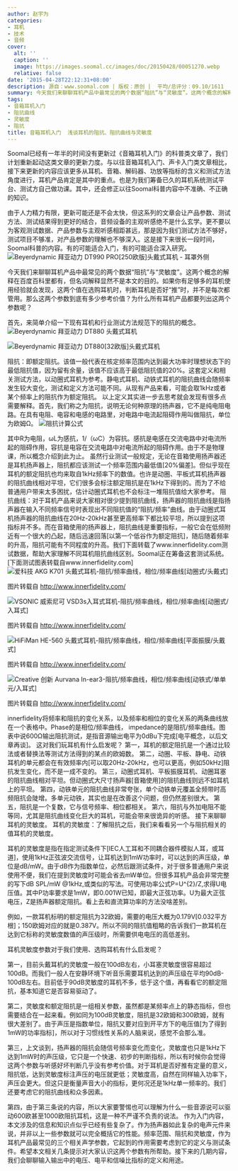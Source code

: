 ```yaml
---
author: 赵宇为
categories:
- 耳机
- 技术
- 音频
cover:
  alt: ''
  caption: ''
  image: https://images.soomal.cc/images/doc/20150428/00051270.webp
  relative: false
date: '2015-04-28T22:12:31+08:00'
description: 源自：www.soomal.com | 版权：原创 |  平均/总评分：09.10/1611
summary: 今天我们来聊聊耳机产品中最常见的两个数据“阻抗”与“灵敏度”。这两个概念的解释在百度百科里都有，但名词解释显然不是本文的目的。阻抗大小与灵敏度高低被认为是判断耳机是否好“推”的重要指标，但也会发现并不是每次都对应的上？
tags:
- 音箱耳机入门
- 阻抗曲线
- 灵敏度
- 阻抗
title: 音箱耳机入门  浅谈耳机的阻抗、阻抗曲线与灵敏度
---
```


Soomal已经有一年半的时间没有更新过《音箱耳机入门》的科普类文章了，我们计划重新起动这类文章的更新力度。与以往音箱耳机入门、声卡入门类文章相比，接下来更新的内容应该更多从耳机、音箱、解码器、功放等指标的含义和测试方法角度进行，耳机产品肯定是其中的重点。也是为我们筹备已久的耳机系统测试平台、测试方自己做功课。其中，还会修正以往Soomal科普内容中不准确、不正确的知识。

由于人力精力有限，更新可能还是不会太快，但这系列的文章会让产品参数、测试方法、测试结果得到更好的结合，音频设备的主观听感绝不是什么玄学。更不要以为客观测试数据、产品参数与主观听感相距甚远，那是因为我们测试方法不够好，测试项目不够准，对产品参数的理解也不够深入。这是接下来很长一段时间，Soomal科普的内容。有的可能适合入门，有的可能适合深入研究。
![Beyerdynamic 拜亚动力 DT990 PRO[250欧版]头戴式耳机 - 耳罩外侧](https://images.soomal.cc/images/doc/20120103/00015915.webp)




今天我们来聊聊耳机产品中最常见的两个数据“阻抗”与“灵敏度”。这两个概念的解释在百度百科里都有，但名词解释显然不是本文的目的。如果你有足够多的耳机使用经验就会发现，这两个值在选购耳机时，判断耳机是否好“推”时，并不是每次都管用。那么这两个参数到底有多少参考价值？为什么所有耳机产品都要列出这两个参数呢？

首先，来简单介绍一下现有耳机和行业测试方法规范下的阻抗的概念。
![Beyerdynamic 拜亚动力 DT880 头戴式耳机](https://images.soomal.cc/images/doc/20100831/00006991_01.webp)




![Beyerdynamic 拜亚动力 DT880[32欧版]头戴式耳机](https://images.soomal.cc/images/doc/20110108/00009050_01.webp)




阻抗：即额定阻抗。该值一般代表在核定频率范围内达到最大功率时理想状态下的最低阻抗值，因为留有余量，该值不应该高于最低阻抗值的20%。这套定义和相关测试方法，以动圈式耳机为参考。静电式耳机、动铁式耳机的阻抗曲线会随频率发生较大变化，测试和定义方法可能不同。从现有产品来看，可能会取1kHz或者某个频率上的阻抗作为额定阻抗。
以上定义其实进一步去思考就会发现有很多点需要解释。首先，我们称之为阻抗，说明无论何种原理的扬声器，它不是纯电阻电路。在具有电阻、电容和电感的电路里，对电路中电流起阻碍作用叫做阻抗，单位为欧姆Ω。
![阻抗计算公式](https://images.soomal.cc/images/doc/20150428/00051271.webp)




其中R为电阻，ωL为感抗，1/（ωC）为容抗。感抗是电感在交流电路中对电流所起的阻碍作用，容抗是电容在交流电路中对电流所起的阻碍作用。由于不是物理课，所以概念介绍到此为止。
虽然行业测试一般规定，无论在音箱使用扬声器还是耳机扬声器上，阻抗都应该测试一个频率范围内最低值[20%偏差]。但似乎现在耳机的额定阻抗也均来取自1kHz频率下的数值。也许是动圈、平板式耳机扬声器的阻抗曲线相对平坦，它们很多会标注额定阻抗是在1kHz下得到的。而为了不给普通用户带来太多困扰，估计动圈式耳机也不会标注一堆阻抗值给大家参考。
阻抗曲线：对于耳机产品来说大家相对很少提到阻抗曲线，扬声器的阻抗曲线是指扬声器在输入不同频率信号时表现出不同阻抗值的“阻抗/频率”曲线。由于动圈式耳机扬声器的阻抗曲线在20Hz-20kHz甚至更高频率下都比较平坦，所以提到这项指标并不多。而在音箱使用的扬声器上，阻抗曲线是重要指标，一般它会在低频附近有一个很大的凸起，随后迅速回落[以第一个低谷作为额定阻抗]，随后随着频率的升高，阻抗可能有不同程度的升高。我们下面转载了www.innerfidelity.com测试数据，帮助大家理解不同耳机阻抗曲线区别。Soomal正在筹备这套测试系统。[下面测试图表转载自www.innerfidelity.com]
![爱科技 AKG K701 头戴式耳机-阻抗/频率曲线，相位/频率曲线[动圈式/头戴式]](https://images.soomal.cc/images/doc/20150428/00051266_01.webp)

图片转载自 http://www.innerfidelity.com/


![VSONIC 威索尼可 VSD3s入耳式耳机-阻抗/频率曲线，相位/频率曲线[动圈式/入耳式]](https://images.soomal.cc/images/doc/20150428/00051267_01.webp)

图片转载自 http://www.innerfidelity.com/


![HiFiMan HE-560 头戴式耳机-阻抗/频率曲线，相位/频率曲线[平面振膜/头戴式]](https://images.soomal.cc/images/doc/20150428/00051268_01.webp)

图片转载自 http://www.innerfidelity.com/


![Creative 创新 Aurvana In-ear3-阻抗/频率曲线，相位/频率曲线[动铁式/单单元/入耳式]](https://images.soomal.cc/images/doc/20150428/00051269_01.webp)

图片转载自 http://www.innerfidelity.com/




innerfidelity将频率和阻抗的变化关系，以及频率和相位的变化关系的两条曲线放在一个表格中。Phase的是相位/频率曲线， impedance的是阻抗/频率曲线。图表中说600Ω输出阻抗测试，是指音源输出电平为0dBu下完成[电平概念，以后文章再谈]。
这对我们玩耳机有什么启发呢？
第一，耳机的额定阻抗是一个通过比较法或者替换法等测试方法得到的某点的欧姆数。
第二，动圈、平板、静电、动铁耳机的单元都会在有效频率内[可以取20Hz-20kHz，也可以更高，例如50kHz]阻抗发生变化，而不是一成不变的。
第三，动圈式耳机、平板振膜耳机、动圈耳塞的阻抗曲线相对平坦。但动圈式大尺寸扬声器[音箱使用]的阻抗曲线则远不如耳机上的平坦。
第四，动铁单元的阻抗曲线非常夸张，单个动铁单元覆盖全频带时高频阻抗会陡增。多单元动铁，其实也是在改善这个问题，但仍然差别很大。
第五，阻抗是一个复数，它与信号频率、相位都相关。
第六，阻抗与外加电阻不能等同，尤其是阻抗曲线变化巨大的耳机，可能会带来很诡异的听感。
接下来聊聊耳机的灵敏度。
耳机的灵敏度：了解阻抗之后，我们来看看另一个与阻抗相关的值耳机的灵敏度。

耳机的灵敏度是指在指定测试条件下[IEC人工耳和不同耦合器件模拟人耳，或耳道]，使用1kHz正弦波交流信号，让耳机达到1mW功率时，可以达到的声压级，单位是dB/mW。由于dB作为指数单位，必然后跟测试条件，对于很多普通用户来说使用不便，我们在提到灵敏度时可能会省去mW单位。但很多耳机产品会非常完整的写下dB SPL/mW @1kHz,或类似的写法。可使用功率公式P=U^{2}/Z,求得U电压值。其中P功率要求是1mW，即0.001W已知，即最大正弦功率。U为最大正弦电压，Z是扬声器额定阻抗。看上去和直流算功率的方法没啥差别。

例如，一款耳机标明的额定阻抗为32欧姆，需要的电压大概为0.179V[0.032平方根]；150欧姆对应的就是0.387V。所以不同的阻抗值粗略的告诉我们一款耳机在达到它标称的灵敏度数值的声压级时，所需要供电电压的高低差别。

耳机灵敏度参数对于我们使用、选购耳机有什么启发呢？

第一，目前头戴耳机的灵敏度一般在100dB左右，小耳塞灵敏度很容易超过100dB。而我们一般人在安静环境下听音乐需要耳机达到的声压级在平均90dB-100dB左右。目前低于90dB灵敏度的耳机不多，低于这个值，再看看它的额定阻抗，基本知道它是否容易驱动了。

第二，灵敏度和额定阻抗是一组相关参数，虽然都是某频率点上的静态指标，但也需要结合在一起来看。例如同为100dB灵敏度，阻抗是32欧姆和300欧姆，就有很大差别了。由于声压是指数单位，阻抗又要对应到开平方下的电压值[为了得到1mW的功率指标]，所以对于习惯线性关系的人脑来说，感觉不会那么准。

第三，上文谈到，扬声器的阻抗会随信号频率变化而变化，灵敏度也只是1kHz下达到1mW时的声压级，它只是一个快速、初步的判断指标，所以有时候你会觉得这两个参数与听感好坏判断几乎没有参考价值。对于耳机是否好推有定量的意义，阻抗低，达到灵敏度标注声压的电压就更低；灵敏度高，自然在同样输入功率下，声压会更大。但这只是衡量声音大小的指标，更何况还是1kHz单一频率的。我们还要考虑它的阻抗曲线和众多因素。

第四，由于第三条说的内容，所以大家要警惕也可以理解为什么一些音源说可以驱动600欧甚至1000欧阻抗耳机，这是一种不严谨不负责的说法。
作为入门内容，本文涉及的信息和知识点似乎已经有些复杂了。作为扬声器如此复杂的电声元件来说，并非以上一些参数就可以完全概括它的性能。频率范围、阻抗和灵敏度，作为耳机产品最常见的三个相关声学参数，它起到的作用需要考虑到它的定义与测试条件。希望本文相关几条提示对大家认识这两个参数有所帮助。接下来的几期内容，我们会聊聊输入输出中的电压、电平和信噪比指标的定义和用途。